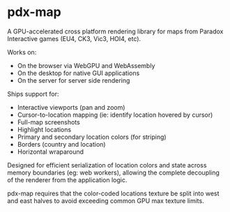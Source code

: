 # pdx-map

A GPU-accelerated cross platform rendering library for maps from Paradox Interactive games (EU4, CK3, Vic3, HOI4, etc).

Works on:

- On the browser via WebGPU and WebAssembly
- On the desktop for native GUI applications
- On the server for server side rendering

Ships support for:

- Interactive viewports (pan and zoom)
- Cursor-to-location mapping (ie: identify location hovered by cursor)
- Full-map screenshots
- Highlight locations
- Primary and secondary location colors (for striping)
- Borders (country and location)
- Horizontal wraparound

Designed for efficient serialization of location colors and state across memory boundaries (eg: web workers), allowing the complete decoupling of the renderer from the application logic.

pdx-map requires that the color-coded locations texture be split into west and east halves to avoid exceeding common GPU max texture limits.
